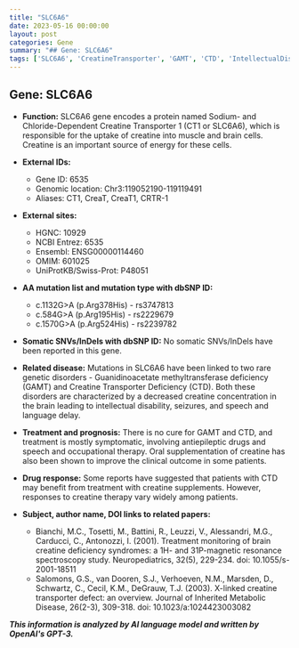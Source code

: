 ```yaml
---
title: "SLC6A6"
date: 2023-05-16 00:00:00
layout: post
categories: Gene
summary: "## Gene: SLC6A6"
tags: ['SLC6A6', 'CreatineTransporter', 'GAMT', 'CTD', 'IntellectualDisability', 'CreatineSupplementation', 'AntiepilepticDrugs', 'SymptomaticTreatment']
---
```


## Gene: SLC6A6

- **Function:** SLC6A6 gene encodes a protein named Sodium- and Chloride-Dependent Creatine Transporter 1 (CT1 or SLC6A6), which is responsible for the uptake of creatine into muscle and brain cells. Creatine is an important source of energy for these cells.

- **External IDs:**
    - Gene ID: 6535
    - Genomic location: Chr3:119052190-119119491
    - Aliases: CT1, CreaT, CreaT1, CRTR-1

- **External sites:**
    - HGNC: 10929
    - NCBI Entrez: 6535
    - Ensembl: ENSG00000114460
    - OMIM: 601025
    - UniProtKB/Swiss-Prot: P48051

- **AA mutation list and mutation type with dbSNP ID:**
    - c.1132G>A (p.Arg378His) - rs3747813
    - c.584G>A (p.Arg195His) - rs2229679
    - c.1570G>A (p.Arg524His) - rs2239782

- **Somatic SNVs/InDels with dbSNP ID:** No somatic SNVs/InDels have been reported in this gene.

- **Related disease:** Mutations in SLC6A6 have been linked to two rare genetic disorders - Guanidinoacetate methyltransferase deficiency (GAMT) and Creatine Transporter Deficiency (CTD). Both these disorders are characterized by a decreased creatine concentration in the brain leading to intellectual disability, seizures, and speech and language delay.

- **Treatment and prognosis:** There is no cure for GAMT and CTD, and treatment is mostly symptomatic, involving antiepileptic drugs and speech and occupational therapy. Oral supplementation of creatine has also been shown to improve the clinical outcome in some patients.

- **Drug response:** Some reports have suggested that patients with CTD may benefit from treatment with creatine supplements. However, responses to creatine therapy vary widely among patients. 

- **Subject, author name, DOI links to related papers:** 
    - Bianchi, M.C., Tosetti, M., Battini, R., Leuzzi, V., Alessandri, M.G., Carducci, C., Antonozzi, I. (2001). Treatment monitoring of brain creatine deficiency syndromes: a 1H- and 31P-magnetic resonance spectroscopy study. Neuropediatrics, 32(5), 229-234. doi: 10.1055/s-2001-18511
    - Salomons, G.S., van Dooren, S.J., Verhoeven, N.M., Marsden, D., Schwartz, C., Cecil, K.M., DeGrauw, T.J. (2003). X-linked creatine transporter defect: an overview. Journal of Inherited Metabolic Disease, 26(2-3), 309-318. doi: 10.1023/a:1024423003082

**_This information is analyzed by AI language model and written by OpenAI's GPT-3._**